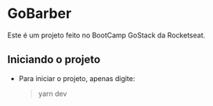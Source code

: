 # GoBarber

Este é um projeto feito no BootCamp GoStack da Rocketseat.

## Iniciando o projeto
- Para iniciar o projeto, apenas digite:
	> yarn dev

